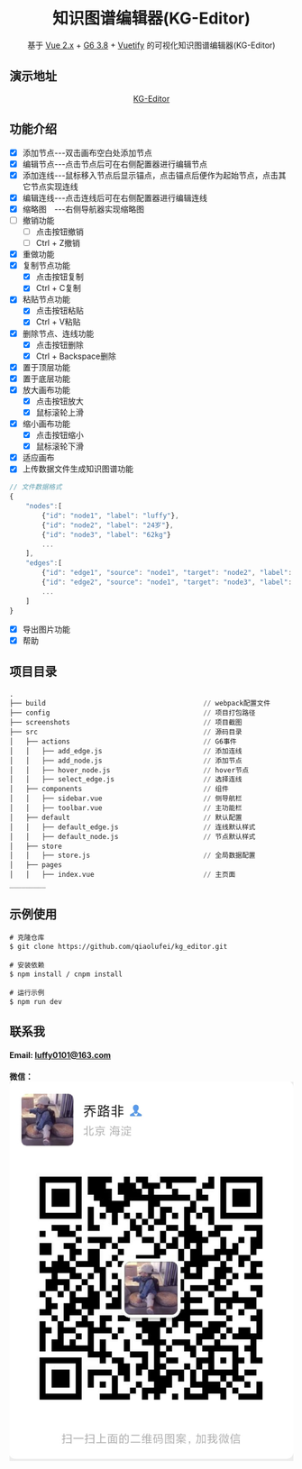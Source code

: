 <h1 align="center">知识图谱编辑器(KG-Editor)</h1>
<div align="center">

基于 [Vue 2.x](https://cn.vuejs.org/v2/guide/) +  [G6 3.8](https://g6.antv.vision/zh)  + [Vuetify](https://vuetifyjs.com/en/) 的可视化知识图谱编辑器(KG-Editor)

</div>

## 演示地址

<div align="center">

[KG-Editor](http://175.24.122.85:1030/#/)

</div>

## 功能介绍

- [x] 添加节点---双击画布空白处添加节点
- [x] 编辑节点---点击节点后可在右侧配置器进行编辑节点
- [x] 添加连线---鼠标移入节点后显示锚点，点击锚点后便作为起始节点，点击其它节点实现连线
- [x] 编辑连线---点击连线后可在右侧配置器进行编辑连线
- [x] 缩略图&emsp;---右侧导航器实现缩略图
- [ ] 撤销功能
  - [ ] 点击按钮撤销
  - [ ] Ctrl + Z撤销
- [x] 重做功能
- [x] 复制节点功能
  - [x] 点击按钮复制
  - [x] Ctrl + C复制
- [x] 粘贴节点功能
  - [x] 点击按钮粘贴
  - [x] Ctrl + V粘贴
- [x] 删除节点、连线功能
  - [x] 点击按钮删除
  - [x] Ctrl + Backspace删除
- [x] 置于顶层功能
- [x] 置于底层功能
- [x] 放大画布功能
  - [x] 点击按钮放大
  - [x] 鼠标滚轮上滑
- [x] 缩小画布功能
  - [x] 点击按钮缩小
  - [x] 鼠标滚轮下滑
- [x] 适应画布
- [x] 上传数据文件生成知识图谱功能

```js
// 文件数据格式
{
    "nodes":[
        {"id": "node1", "label": "luffy"},
        {"id": "node2", "label": "24岁"},
        {"id": "node3", "label": "62kg"}
        ...
    ],
    "edges":[
        {"id": "edge1", "source": "node1", "target": "node2", "label": "姓名"},
        {"id": "edge2", "source": "node1", "target": "node3", "label": "体重"}
        ...
    ]
}
```

- [x] 导出图片功能
- [x] 帮助
## 项目目录
```py
.
├── build                                       // webpack配置文件
├── config                                      // 项目打包路径
├── screenshots                                 // 项目截图
├── src                                         // 源码目录
│   ├── actions                                 // G6事件
│   │   ├── add_edge.js                         // 添加连线
│   │   ├── add_node.js                         // 添加节点
│   │   ├── hover_node.js                       // hover节点
│   │   ├── select_edge.js                      // 选择连线
│   ├── components                              // 组件
│   │   ├── sidebar.vue                         // 侧导航栏
│   │   ├── toolbar.vue                         // 主功能栏
│   ├── default                                 // 默认配置
│   │   ├── default_edge.js                     // 连线默认样式
│   │   ├── default_node.js                     // 节点默认样式
│   ├── store
│   │   ├── store.js                            // 全局数据配置
│   ├── pages
│   │   ├── index.vue                           // 主页面
_________
```
## 示例使用
```
# 克隆仓库
$ git clone https://github.com/qiaolufei/kg_editor.git

# 安装依赖
$ npm install / cnpm install

# 运行示例
$ npm run dev
```
## 联系我

#### Email: luffy0101@163.com
#### 微信： ![WeChat](/wechat.jpg)